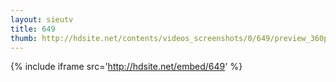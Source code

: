 ```yaml
---
layout: sieutv
title: 649
thumb: http://hdsite.net/contents/videos_screenshots/0/649/preview_360p.mp4.jpg
---
```

{% include iframe src='http://hdsite.net/embed/649' %}
 
